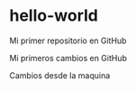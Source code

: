 # hello-world

Mi primer repositorio en GitHub

Mi primeros cambios en GitHub 

Cambios desde la maquina
